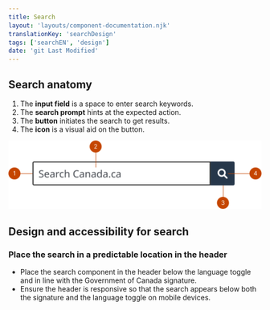 ```yaml
---
title: Search
layout: 'layouts/component-documentation.njk'
translationKey: 'searchDesign'
tags: ['searchEN', 'design']
date: 'git Last Modified'
---
```


## Search anatomy

<ol class="anatomy-list">
  <li>The <strong>input field</strong> is a space to enter search keywords.</li>
  <li>The <strong>search prompt</strong> hints at the expected action.</li>
  <li>The <strong>button</strong> initiates the search to get results.</li>
  <li>The <strong>icon</strong> is a visual aid on the button.</li>
</ol>

<img class="b-sm b-default p-300" src="/images/en/components/anatomy/gcds-search-anatomy.svg" alt="Image showing the search component anatomy with numbers pointing to the individual parts of the search component." />

## Design and accessibility for search

### Place the search in a predictable location in the header

- Place the search component in the <gcds-link href="{{ links.header }}">header</gcds-link> below the language toggle and in line with the <gcds-link href="{{ links.signature }}">Government of Canada signature</gcds-link>.
- Ensure the header is responsive so that the search appears below both the signature and the language toggle on mobile devices.
